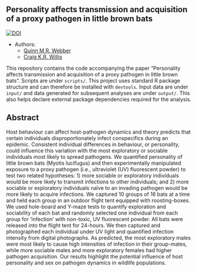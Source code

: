 

## Personality affects transmission and acquisition of a proxy pathogen in little brown bats

[![DOI](https://zenodo.org/badge/173167283.svg)](https://zenodo.org/badge/latestdoi/173167283)

  - Authors:
      - [Quinn M.R. Webber](https://qwebber.weebly.com/)
      - [Craig K.R. Willis](http://www.willisbatlab.org/)

This repository contains the code accompanying the paper “Personality affects
transmission and acquisition of a proxy pathogen in little brown bats”. Scripts
are under `scripts/`.  This project uses standard R package structure and can
therefore be installed with `devtools`. Input data are under `input/` and data
generated for subsequent analyses are under `output/`. This also helps declare
external package dependencies required for the analysis.

## Abstract

Host behaviour can affect host-pathogen dynamics and theory predicts that certain individuals disproportionately infect conspecifics during an epidemic. Consistent individual differences in behaviour, or personality, could influence this variation with the most exploratory or sociable individuals most likely to spread pathogens. We quantified personality of little brown bats (Myotis lucifugus) and then experimentally manipulated exposure to a proxy pathogen (i.e., ultraviolet (UV) fluorescent powder) to test two related hypotheses: 1) more sociable or exploratory individuals would be more likely to transmit infections to other individuals; and 2)  more sociable or exploratory individuals naïve to an invading pathogen would be more likely to acquire infections. We captured 10 groups of 16 bats at a time and held each group in an outdoor flight tent equipped with roosting-boxes. We used hole-board and Y-maze tests to quantify exploration and sociability of each bat and randomly selected one individual from each group for ‘infection’ with non-toxic, UV fluorescent powder. All bats were released into the flight tent for 24-hours. We then captured and photographed each individual under UV light and quantified infection intensity from digital photographs. As predicted, the most exploratory males were most likely to cause high intensities of infection in their group-mates, while more sociable males and more exploratory females had higher pathogen acquisition. Our results highlight the potential influence of host personality and sex on pathogen dynamics in wildlife populations.
